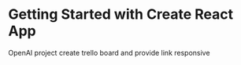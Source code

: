 # Getting Started with Create React App

OpenAI project
create trello board and provide link
responsive
